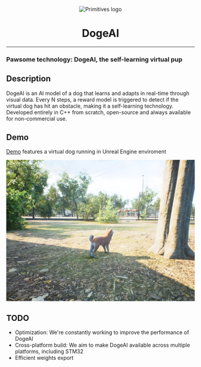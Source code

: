 <p align="center">
  <img src="http://primitives.ru/logo.png" alt="Primitives logo">
</p>
<h1 align="center">DogeAI</h1>

------------

### Pawsome technology: DogeAI, the self-learning virtual pup

## Description
DogeAI is an AI model of a dog that learns and adapts in real-time through visual data. Every N steps, a reward model is triggered to detect if the virtual dog has hit an obstacle, making it a self-learning technology. Developed entirely in C++ from scratch, open-source and always available for non-commercial use.

## Demo
[Demo](https://youtu.be/82xQRdZNzgo "Demo") features a virtual dog running in Unreal Engine enviroment
<p align="center">
  <a href="https://youtu.be/82xQRdZNzgo">
    <img src="https://github.com/PrimitivesLTD/DogeAI/blob/main/Screenshot.jpg?raw=true" alt="Demo video">
  </a>
</p>

## TODO

- Optimization: We're constantly working to improve the performance of DogeAI
- Cross-platform build: We aim to make DogeAI available across multiple platforms, including STM32
- Efficient weights export
